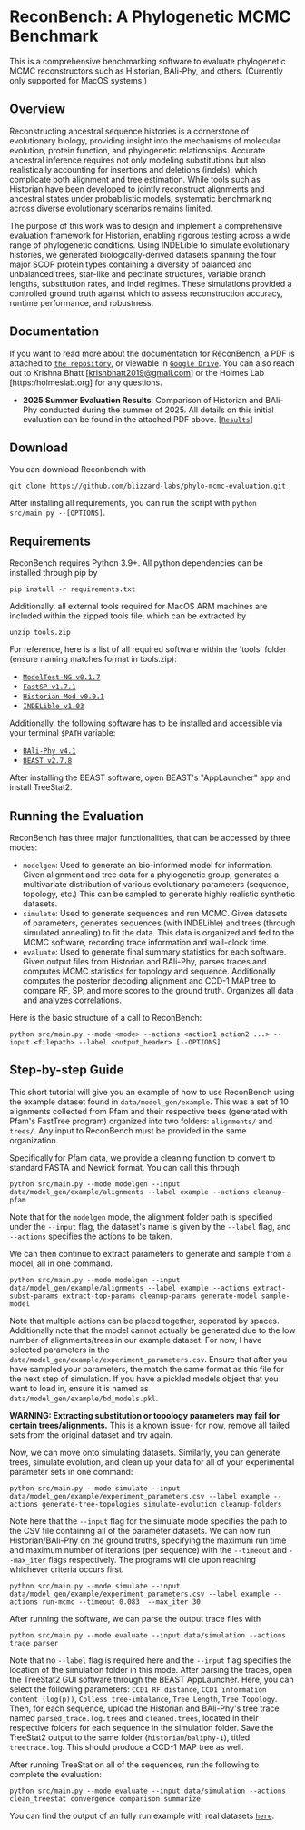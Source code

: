# ReconBench: A Phylogenetic MCMC Benchmark

This is a comprehensive benchmarking software to evaluate phylogenetic MCMC reconstructors such as Historian, BAli-Phy, and others. (Currently only supported for MacOS systems.)

## Overview
Reconstructing ancestral sequence histories is a cornerstone of evolutionary biology, providing insight into the mechanisms of molecular evolution, protein function, and phylogenetic relationships. Accurate ancestral inference requires not only modeling substitutions but also realistically accounting for insertions and deletions (indels), which complicate both alignment and tree estimation. While tools such as Historian have been developed to jointly reconstruct alignments and ancestral states under probabilistic models, systematic benchmarking across diverse evolutionary scenarios remains limited.  

The purpose of this work was to design and implement a comprehensive evaluation framework for Historian, enabling rigorous testing across a wide range of phylogenetic conditions. Using INDELible to simulate evolutionary histories, we generated biologically-derived datasets spanning the four major SCOP protein types containing a diversity of balanced and unbalanced trees, star-like and pectinate structures, variable branch lengths, substitution rates, and indel regimes. These simulations provided a controlled ground truth against which to assess reconstruction accuracy, runtime performance, and robustness.  


## Documentation
If you want to read more about the documentation for ReconBench, a PDF is attached to [`the repository`](https://github.com/blizzard-labs/phylo-mcmc-evaluation/blob/main/docs/2025_report.pdf), or viewable in [`Google Drive`](https://docs.google.com/document/d/1fC3UFOoWkuVDuJioU_jt4Lg4zIOlZc2OwekApCNZfwo/preview).
You can also reach out to Krishna Bhatt [krishbhatt2019@gmail.com] or the Holmes Lab [https:/holmeslab.org] for any questions.
* **2025 Summer Evaluation Results**: Comparison of Historian and BAli-Phy conducted during the summer of 2025. All details on this initial evaluation can be found in the attached PDF above. [[`Results`](https://github.com/blizzard-labs/phylo-mcmc-evaluation/tree/2025-summer-evaluation)]

## Download
You can download Reconbench with 
```
git clone https://github.com/blizzard-labs/phylo-mcmc-evaluation.git
```
After installing all requirements, you can run the script with `python src/main.py --[OPTIONS]`.

## Requirements
ReconBench requires Python 3.9+. All python dependencies can be installed through pip by

```
pip install -r requirements.txt
```
Additionally, all external tools required for MacOS ARM machines are included within the zipped tools file, which can be extracted by 

```
unzip tools.zip
```

For reference, here is a list of all required software within the 'tools' folder (ensure naming matches format in tools.zip):
* [`ModelTest-NG v0.1.7`](https://github.com/ddarriba/modeltest/releases/tag/v0.1.7)
* [`FastSP v1.7.1`](https://github.com/smirarab/FastSP)
* [`Historian-Mod v0.0.1`](https://github.com/blizzard-labs/historian-mod)
* [`INDELible v1.03`](https://github.com/evolbioinfo/indelible)

Additionally, the following software has to be installed and accessible via your terminal `$PATH` variable:
* [`BAli-Phy v4.1`](https://www.bali-phy.org/download.php)
* [`BEAST v2.7.8`](https://www.beast2.org/)

After installing the BEAST software, open BEAST's "AppLauncher" app and install TreeStat2.

## Running the Evaluation

ReconBench has three major functionalities, that can be accessed by three modes:
* `modelgen`: Used to generate an bio-informed model for information. Given alignment and tree data for a phylogenetic group, generates a multivariate distribution of various evolutionary parameters (sequence, topology, etc.) This can be sampled to generate highly realistic synthetic datasets.
* `simulate`: Used to generate sequences and run MCMC. Given datasets of parameters, generates sequences (with INDELible) and trees (through simulated annealing) to fit the data. This data is organized and fed to the MCMC software, recording trace information and wall-clock time.
* `evaluate`: Used to generate final summary statistics for each software. Given output files from Historian and BAli-Phy, parses traces and computes MCMC statistics for topology and sequence. Additionally computes the posterior decoding alignment and CCD-1 MAP tree to compare RF, SP, and more scores to the ground truth. Organizes all data and analyzes correlations.

Here is the basic structure of a call to ReconBench:
```
python src/main.py --mode <mode> --actions <action1 action2 ...> --input <filepath> --label <output_header> [--OPTIONS]
```

## Step-by-step Guide

This short tutorial will give you an example of how to use ReconBench using the example dataset found in `data/model_gen/example`. This was a set of 10 alignments collected from Pfam and their respective trees (generated with Pfam's FastTree program) organized into two folders: `alignments/` and `trees/`. Any input to ReconBench must be provided in the same organization. 

Specifically for Pfam data, we provide a cleaning function to convert to standard FASTA and Newick format. You can call this through
```
python src/main.py --mode modelgen --input data/model_gen/example/alignments --label example --actions cleanup-pfam
```
Note that for the `modelgen` mode, the alignment folder path is specified under the `--input` flag, the dataset's name is given by the `--label` flag, and `--actions` specifies the actions to be taken.

We can then continue to extract parameters to generate and sample from a model, all in one command.

```
python src/main.py --mode modelgen --input data/model_gen/example/alignments --label example --actions extract-subst-params extract-top-params cleanup-params generate-model sample-model
```

Note that multiple actions can be placed together, seperated by spaces. Additionally note that the model cannot actually be generated due to the low number of alignments/trees in our example dataset. For now, I have selected parameters in the `data/model_gen/example/experiment_parameters.csv`. Ensure that after you have sampled your parameters, the match the same format as this file for the next step of simulation. If you have a pickled models object that you want to load in, ensure it is named as `data/model_gen/example/bd_models.pkl`.

**WARNING: Extracting substitution or topology parameters may fail for certain trees/alignments.** This is a known issue- for now, remove all failed sets from the original dataset and try again.

Now, we can move onto simulating datasets. Similarly, you can generate trees, simulate evolution, and clean up your data for all of your experimental parameter sets in one command:

```
python src/main.py --mode simulate --input data/model_gen/example/experiment_parameters.csv --label example --actions generate-tree-topologies simulate-evolution cleanup-folders
```

Note here that the `--input` flag for the simulate mode specifies the path to the CSV file containing all of the parameter datasets. We can now run Historian/BAli-Phy on the ground truths, specifying the maximum run time and maximum number of iterations (per sequence) with the `--timeout` and `--max_iter` flags respectively. The programs will die upon reaching whichever criteria occurs first.

```
python src/main.py --mode simulate --input data/model_gen/example/experiment_parameters.csv --label example --actions run-mcmc --timeout 0.083  --max_iter 30
```

After running the software, we can parse the output trace files with

```
python src/main.py --mode evaluate --input data/simulation --actions trace_parser
```

Note that no `--label` flag is required here and the `--input` flag specifies the location of the simulation folder in this mode. After parsing the traces, open the TreeStat2 GUI software through the BEAST AppLauncher. Here, you can select the following parameters: `CCD1 RF distance`, `CCD1 information content (log(p))`, `Colless tree-imbalance`, `Tree Length`, `Tree Topology`. Then, for each sequence, upload the Historian and BAli-Phy's tree trace named `parsed_trace.log.trees` and `cleaned.trees`, located in their respective folders for each sequence in the simulation folder. Save the TreeStat2 output to the same folder (`historian`/`baliphy-1`), titled `treetrace.log`. This should produce a CCD-1 MAP tree as well.

After running TreeStat on all of the sequences, run the following to complete the evaluation:
```
python src/main.py --mode evaluate --input data/simulation --actions clean_treestat convergence comparison summarize
```

You can find the output of an fully run example with real datasets [`here`](https://github.com/blizzard-labs/phylo-mcmc-evaluation/tree/2025-summer-evaluation).